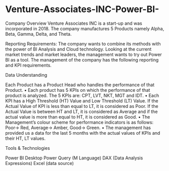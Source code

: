 # Venture-Associates-INC-Power-BI-

Company Overview
Venture Associates INC is a start-up and was incorporated in 2018. The company
manufactures 5 Products namely Alpha, Beta, Gamma, Delta, and Theta.

Reporting Requirements:
The company wants to combine its methods with the power of BI Analysis and Cloud
technology. Looking at the current market trends and market leaders, the management
wants to try out Power BI as a tool. The management of the company has the following
reporting and KPI requirements.

Data Understanding 

Each Product has a Product Head who handles the performance of that Product.
• Each product has 5 KPIs on which the performance of that product is analyzed. The 5
KPIs are: CPT, LVT, NKT, MGT and IDT.
• Each KPI has a High Threshold (HT) Value and Low Threshold (LT) Value. If the Actual
Value of KPI is less than equal to LT, it is considered as Poor. If the Actual Value is
between HT and LT, it is considered as Average and if the actual value is more than
equal to HT, it is considered as Good.
• The Management’s colour scheme for performance indicators is as follows: Poor→
Red, Average→ Amber, Good→ Green.
• The management has provided us a data for the last 5 months with the actual values
of KPIs and their HT, LT values.

Tools & Technologies

Power BI Desktop
Power Query (M Language)
DAX (Data Analysis Expressions)
Excel (data source)
